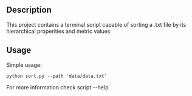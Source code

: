 ## Description

This project contains a terminal script capable of sorting a .txt file by its hierarchical properities and metric values

## Usage

Simple usage:

    python sort.py --path 'data/data.txt'


For more information check script --help